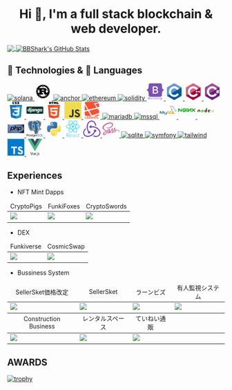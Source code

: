 <h1 align="center">Hi 👋, I'm a full stack blockchain & web developer.</h1>
<p>
   <a href="https://github.com/MigelTom/" >
    <img align="center" src="https://github-readme-stats.vercel.app/api/top-langs/?layout=compact&username=MigelTom&hide=java,html,php&title_color=ffffff&text_color=c9cacc&icon_color=2bbc8a&bg_color=1d1f21" height="180px"/>
  </a>
  
  <a href="https://github.com/MigelTom/MigelTom" >
    <img align="center" src="https://github-readme-stats.vercel.app/api?username=MigelTom&show_icons=true&line_height=27&count_private=true&title_color=ffffff&text_color=c9cacc&icon_color=2bbc8a&bg_color=1d1f21" alt="BBShark's GitHub Stats" height="180px"/>
  </a>

 </p>  
 
## 🔧 Technologies & 📖 Languages

<p align="left">
    <a href="https://solana.com/" target="_blank" rel="noreferrer"> <img
            src="https://avatars.githubusercontent.com/u/35608259?s=200&v=4" alt="solana" width="40"
            height="40"/> </a>
    <a href="https://www.rust-lang.org" target="_blank" rel="noreferrer"> <img
            src="https://raw.githubusercontent.com/devicons/devicon/master/icons/rust/rust-plain.svg" alt="rust" width="40"
            height="40"/> </a>
    <a href="https://project-serum.github.io/anchor/" target="_blank" rel="noreferrer"> <img
            src="https://camo.githubusercontent.com/0542190d13e5a50f7d601abc4bfde84cf02af2ca786af519e78411f43f3ca9c0/68747470733a2f2f6d656469612e646973636f72646170702e6e65742f6174746163686d656e74732f3831333434343531343934393130333635382f3839303237383532303535333630333039322f6578706f72742e706e673f77696474683d373436266865696768743d373436" alt="anchor" width="40"
            height="40"/> </a>
    <a href="https://ethers.org/" target="_blank" rel="noreferrer"> <img
            src="https://icons.iconarchive.com/icons/cjdowner/cryptocurrency-flat/256/Ethereum-ETH-icon.png" alt="ethereum" width="40"
            height="40"/> </a>
    <a href="https://docs.soliditylang.org/" target="_blank" rel="noreferrer"> <img
            src="https://docs.soliditylang.org/en/v0.8.10/_static/logo.svg" alt="solidity" width="40"
            height="40"/> </a>
    <a href="https://getbootstrap.com" target="_blank" rel="noreferrer"> <img
        src="https://raw.githubusercontent.com/devicons/devicon/master/icons/bootstrap/bootstrap-plain-wordmark.svg"
        alt="bootstrap" width="40" height="40"/> </a>
    <a href="https://www.cprogramming.com/" target="_blank"
                                                         rel="noreferrer"> <img
        src="https://raw.githubusercontent.com/devicons/devicon/master/icons/c/c-original.svg" alt="c" width="40"
        height="40"/> </a>
    <a href="https://www.w3schools.com/cpp/" target="_blank" rel="noreferrer"> <img
        src="https://raw.githubusercontent.com/devicons/devicon/master/icons/cplusplus/cplusplus-original.svg"
        alt="cplusplus" width="40" height="40"/> </a>
    <a href="https://www.w3schools.com/cs/" target="_blank"
                                                         rel="noreferrer"> <img
        src="https://raw.githubusercontent.com/devicons/devicon/master/icons/csharp/csharp-original.svg" alt="csharp"
        width="40" height="40"/> </a>
    <a href="https://www.w3schools.com/css/" target="_blank" rel="noreferrer"> <img
        src="https://raw.githubusercontent.com/devicons/devicon/master/icons/css3/css3-original-wordmark.svg" alt="css3"
        width="40" height="40"/> </a>
    <a href="https://www.djangoproject.com/" target="_blank" rel="noreferrer"> <img
        src="https://raw.githubusercontent.com/devicons/devicon/master/icons/django/django-original.svg" alt="django"
        width="40" height="40"/> </a>
    <a href="https://www.w3.org/html/" target="_blank" rel="noreferrer"> <img
        src="https://raw.githubusercontent.com/devicons/devicon/master/icons/html5/html5-original-wordmark.svg"
        alt="html5" width="40" height="40"/> </a>
    <a href="https://developer.mozilla.org/en-US/docs/Web/JavaScript"
                                                     target="_blank" rel="noreferrer"> <img
        src="https://raw.githubusercontent.com/devicons/devicon/master/icons/javascript/javascript-original.svg"
        alt="javascript" width="40" height="40"/> </a>
    <a href="https://laravel.com/" target="_blank" rel="noreferrer">
    <img src="https://raw.githubusercontent.com/devicons/devicon/master/icons/laravel/laravel-plain-wordmark.svg"
         alt="laravel" width="40" height="40"/> </a>
    <a href="https://mariadb.org/" target="_blank" rel="noreferrer">
    <img src="https://www.vectorlogo.zone/logos/mariadb/mariadb-icon.svg" alt="mariadb" width="40" height="40"/> </a>
    <a
        href="https://www.microsoft.com/en-us/sql-server" target="_blank" rel="noreferrer"> <img
        src="https://www.svgrepo.com/show/303229/microsoft-sql-server-logo.svg" alt="mssql" width="40" height="40"/> </a>
    <a href="https://www.mysql.com/" target="_blank" rel="noreferrer"> <img
        src="https://raw.githubusercontent.com/devicons/devicon/master/icons/mysql/mysql-original-wordmark.svg"
        alt="mysql" width="40" height="40"/> </a>
    <a href="https://www.nginx.com" target="_blank" rel="noreferrer"> <img
        src="https://raw.githubusercontent.com/devicons/devicon/master/icons/nginx/nginx-original.svg" alt="nginx"
        width="40" height="40"/> </a>
    <a href="https://nodejs.org" target="_blank" rel="noreferrer"> <img
        src="https://raw.githubusercontent.com/devicons/devicon/master/icons/nodejs/nodejs-original-wordmark.svg"
        alt="nodejs" width="40" height="40"/> </a>
    <a href="https://www.php.net" target="_blank" rel="noreferrer"> <img
        src="https://raw.githubusercontent.com/devicons/devicon/master/icons/php/php-original.svg" alt="php" width="40"
        height="40"/> </a>
    <a href="https://www.postgresql.org" target="_blank" rel="noreferrer"> <img
        src="https://raw.githubusercontent.com/devicons/devicon/master/icons/postgresql/postgresql-original-wordmark.svg"
        alt="postgresql" width="40" height="40"/> </a>
    <a href="https://www.python.org" target="_blank"
                                                          rel="noreferrer"> <img
        src="https://raw.githubusercontent.com/devicons/devicon/master/icons/python/python-original.svg" alt="python"
        width="40" height="40"/> </a>
    <a href="https://reactjs.org/" target="_blank" rel="noreferrer"> <img
        src="https://raw.githubusercontent.com/devicons/devicon/master/icons/react/react-original-wordmark.svg"
        alt="react" width="40" height="40"/> </a>
    <a href="https://redux.js.org" target="_blank" rel="noreferrer"> <img
        src="https://raw.githubusercontent.com/devicons/devicon/master/icons/redux/redux-original.svg" alt="redux"
        width="40" height="40"/> </a>
    <a href="https://sass-lang.com" target="_blank" rel="noreferrer"> <img
        src="https://raw.githubusercontent.com/devicons/devicon/master/icons/sass/sass-original.svg" alt="sass"
        width="40" height="40"/> </a>
    <a href="https://www.sqlite.org/" target="_blank" rel="noreferrer"> <img
        src="https://www.vectorlogo.zone/logos/sqlite/sqlite-icon.svg" alt="sqlite" width="40" height="40"/> </a>
    <a
        href="https://symfony.com" target="_blank" rel="noreferrer"> <img
        src="https://symfony.com/logos/symfony_black_03.svg" alt="symfony" width="40" height="40"/> </a>
    <a
        href="https://tailwindcss.com/" target="_blank" rel="noreferrer"> <img
        src="https://www.vectorlogo.zone/logos/tailwindcss/tailwindcss-icon.svg" alt="tailwind" width="40" height="40"/>
</a>
    <a href="https://www.typescriptlang.org/" target="_blank" rel="noreferrer"> <img
        src="https://raw.githubusercontent.com/devicons/devicon/master/icons/typescript/typescript-original.svg"
        alt="typescript" width="40" height="40"/> </a>
    <a href="https://vuejs.org/" target="_blank" rel="noreferrer">
    <img src="https://raw.githubusercontent.com/devicons/devicon/master/icons/vuejs/vuejs-original-wordmark.svg"
         alt="vuejs" width="40" height="40"/> </a></p>

## Experiences
- NFT Mint Dapps
<table>
    <thead align="center">
        <tr>
            <td>CryptoPigs</td>           
            <td>FunkiFoxes</td>
            <td>CryptoSwords</td>
        </tr>
    </thead>
    <tr>
        <td>
            <a href="https://github.com/MigelTom/CryptoPigs" target="_blank">
                <img src="https://github.com/MigelTom/images/blob/main/cryptopigs_1.png" width="200">
            </a>
        </td>
        <td>
            <a href="https://github.com/MigelTom/GostFace" target="_blank">
                <img src="https://github.com/MigelTom/images/blob/main/gost_1.png" width="200">
            </a>
        </td> 
        <td>
            <a href="https://funkifoxes.com/" target="_blank">
                <img src="https://github.com/MigelTom/images/blob/main/FunkiFoxes.png" width="200">
            </a>
        </td>
    </tr>
</table>

- DEX
<table>
<thead align="center">
        <tr>
            <td>Funkiverse</td>
            <td>CosmicSwap</td>
        </tr>
    </thead>
    <tr>
        <td>
            <a href="https://github.com/MigelTom/Funkiverse" target="_blank">
                <img src="https://github.com/MigelTom/images/blob/main/funkiverse_1.png" width="200">
            </a>
        </td>          
        <td>
            <a href="https://app.cosmicswap.finance/" target="_blank">
                <img src="https://github.com/MigelTom/images/blob/main/cosmicswap.png" width="200">
            </a>
        </td>   
    </tr>  
</table>

- Bussiness System
<table>
<thead align="center">
        <tr>
            <td>SellerSket価格改定</td>
            <td>SellerSket</td>
            <td>ラーンビズ</td>
            <td>有人監視システム</td>
        </tr>
    </thead>
    <tr>
        <td>
            <a href="https://sellersket-price.com/" target="_blank">
                <img src="https://github.com/MigelTom/images/blob/main/SellerSketPrice.png" width="200">
            </a>
        </td>      
        <td>
            <a href="https://sellersket.com/" target="_blank">
                <img src="https://github.com/MigelTom/images/blob/main/SellerSket_.png" width="200">
            </a>
        </td>   
        <td>
            <a href="https://learnbiz.jp" target="_blank">
                <img src="https://github.com/MigelTom/images/blob/main/LearnBiz.png" width="200">
            </a>
        </td>   
        <td>
            <a href="https://www.m-piece.com/" target="_blank">
                <img src="https://github.com/MigelTom/images/blob/main/BPO.png" width="200">
            </a>
        </td> 
    </tr>  
      <thead align="center">
        <tr>
            <td>Construction Business</td>
            <td>レンタルスペース</td>
            <td>ていねい通販</td>
        </tr>
    </thead>
    <tr>
        <td>
            <a href="https://deduraku.sakura.ne.jp" target="_blank">
                <img src="https://github.com/MigelTom/images/blob/main/Construction.png" width="200">
            </a>
        </td>
        <td>
            <a href="https://upnow.jp/" target="_blank">
                <img src="https://github.com/MigelTom/images/blob/main/Upnow.png" width="200">
            </a>
        </td>
        <td>
            <a href="https://www.teinei.co.jp/" target="_blank">
                <img src="https://github.com/MigelTom/images/blob/main/teinei.png" width="200">
            </a>
        </td>                       
    </tr>
</table>

## AWARDS  
  
[![trophy](https://github-profile-trophy.vercel.app/?username=MigelTom)](https://github.com/MigelTom/MigelTom)  

